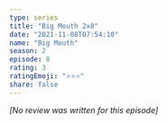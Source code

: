 ```yaml
---
type: series
title: "Big Mouth 2x8"
date: "2021-11-08T07:54:10"
name: "Big Mouth"
season: 2
episode: 8
rating: 3
ratingEmoji: "⭐️⭐️⭐️"
share: false
---
```


*[No review was written for this episode]*
